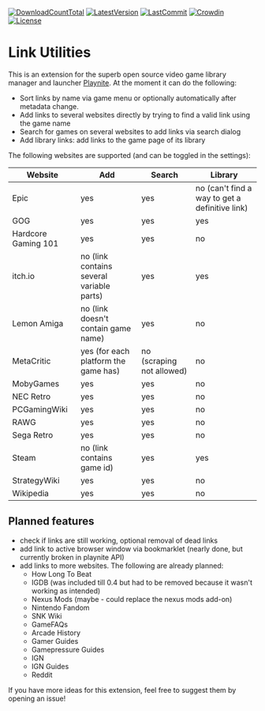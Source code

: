 [![DownloadCountTotal](https://img.shields.io/github/downloads/HerrKnarz/Playnite-Extension-LinkUtilities/total?style=flat)](https://github.com/HerrKnarz/Playnite-Extension-LinkUtilities/archive/refs/heads/master.zip)
[![LatestVersion](https://img.shields.io/github/v/release/HerrKnarz/Playnite-Extension-LinkUtilities?include_prereleases&style=flat)](https://github.com/HerrKnarz/Playnite-Extension-LinkUtilities/releases)
[![LastCommit](https://img.shields.io/github/last-commit/HerrKnarz/Playnite-Extension-LinkUtilities?style=flat)](https://github.com/HerrKnarz/Playnite-Extension-LinkUtilities/commits/master)
[![Crowdin](https://badges.crowdin.net/playnite-extension-linkutiliti/localized.svg)](https://crowdin.com/project/playnite-extension-linkutiliti)
[![License](https://img.shields.io/github/license/HerrKnarz/Playnite-Extension-LinkUtilities?style=flat)](https://github.com/HerrKnarz/Playnite-Extension-LinkUtilities/blob/master/LICENSE.txt)

# Link Utilities

This is an extension for the superb open source video game library manager and launcher [Playnite](http://playnite.link/). At the moment it can do the following:

- Sort links by name via game menu or optionally automatically after metadata change.
- Add links to several websites directly by trying to find a valid link using the game name
- Search for games on several websites to add links via search dialog
- Add library links: add links to the game page of its library

The following websites are supported (and can be toggled in the settings):

| **Website**         | **Add**                                   | **Search**                | **Library**                                    |
|---------------------|-------------------------------------------|---------------------------|------------------------------------------------|
| Epic                | yes                                       | yes                       | no (can't find a way to get a definitive link) |
| GOG                 | yes                                       | yes                       | yes                                            |
| Hardcore Gaming 101 | yes                                       | yes                       | no                                             |
| itch.io             | no (link contains several variable parts) | yes                       | yes                                            |
| Lemon Amiga         | no (link doesn't contain game name)       | yes                       | no                                             |
| MetaCritic          | yes (for each platform the game has)      | no (scraping not allowed) | no                                             |
| MobyGames           | yes                                       | yes                       | no                                             |
| NEC Retro           | yes                                       | yes                       | no                                             |
| PCGamingWiki        | yes                                       | yes                       | no                                             |
| RAWG                | yes                                       | yes                       | no                                             |
| Sega Retro          | yes                                       | yes                       | no                                             |
| Steam               | no (link contains game id)                | yes                       | yes                                            |
| StrategyWiki        | yes                                       | yes                       | no                                             |
| Wikipedia           | yes                                       | yes                       | no                                             |

## Planned features
- check if links are still working, optional removal of dead links
- add link to active browser window via bookmarklet (nearly done, but currently broken in playnite API)
- add links to more websites. The following are already planned:
  - How Long To Beat
  - IGDB (was included till 0.4 but had to be removed because it wasn't working as intended)
  - Nexus Mods (maybe - could replace the nexus mods add-on)
  - Nintendo Fandom
  - SNK Wiki
  - GameFAQs
  - Arcade History
  - Gamer Guides
  - Gamepressure Guides
  - IGN
  - IGN Guides
  - Reddit

If you have more ideas for this extension, feel free to suggest them by opening an issue!
